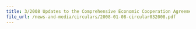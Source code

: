 ```yaml
---
title: 3/2008 Updates to the Comprehensive Economic Cooperation Agreement (CECA) between The Republic of India and the Republic of Singapore
file_url: /news-and-media/circulars/2008-01-08-circular032008.pdf
---
```

